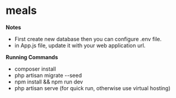 # meals

**Notes**
* First create new database then you can configure .env file.
* in App.js file, update it with your web application url.

**Running Commands**
* composer install
* php artisan migrate --seed
* npm install && npm run dev
* php artisan serve (for quick run, otherwise use virtual hosting)
